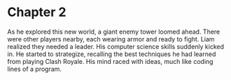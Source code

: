 # Chapter 2

As he explored this new world, a giant enemy tower loomed ahead. There were other players nearby, each wearing armor and ready to fight. Liam realized they needed a leader. His computer science skills suddenly kicked in. He started to strategize, recalling the best techniques he had learned from playing Clash Royale. His mind raced with ideas, much like coding lines of a program.